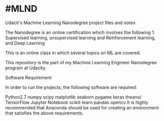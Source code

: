 #MLND
===========

Udacit's Machine Learning Nanodegree project files and notes

The Nanodegree is an online certification which involves the following
	1. Supervised learning, unsupervised learning and Reinforcement learning, and Deep Learning

This is an online class in which several topics on ML are covered.


This repository is the part of my Machine Learning Engineer Nanodegree program at Udacity.

Software Requirement

In order to run the projects, the following software are required:

Python2.7
numpy
scipy
matplotlib
seaborn
pygame
keras
theano/ TensorFlow
Jupyter Notebook
scikit-learn
pandas
opencv
It is highly recommended that Anaconda should be used for creating an environment that satisfies the above requirements.